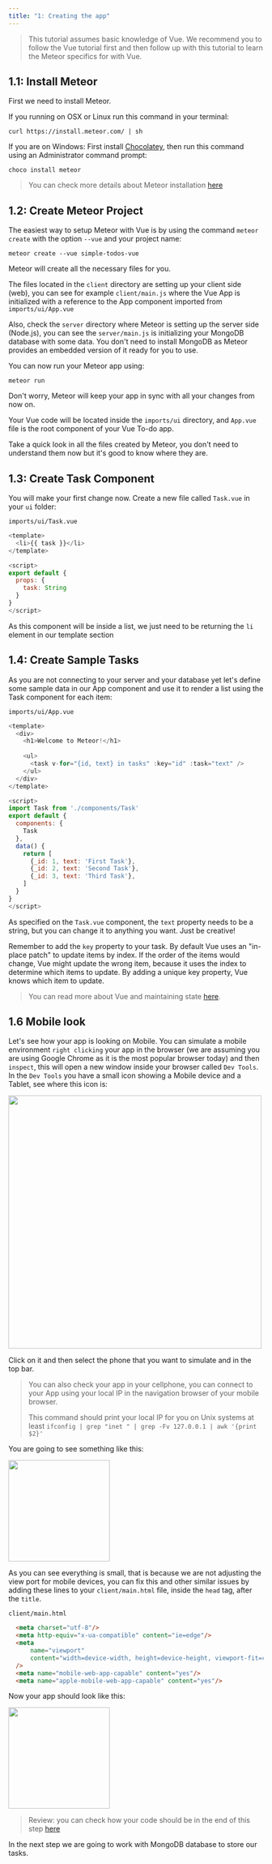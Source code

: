 ```yaml
---
title: "1: Creating the app"
---
```


> This tutorial assumes basic knowledge of Vue. We recommend you to follow the Vue tutorial first and then follow up with this tutorial to learn the Meteor specifics for with Vue.

## 1.1: Install Meteor
First we need to install Meteor.

If you running on OSX or Linux run this command in your terminal:
```shell
curl https://install.meteor.com/ | sh
```

If you are on Windows:
First install [Chocolatey](https://chocolatey.org/install), then run this command using an Administrator command prompt:
```shell
choco install meteor
```

> You can check more details about Meteor installation [here](https://www.meteor.com/install)

## 1.2: Create Meteor Project

The easiest way to setup Meteor with Vue is by using the command `meteor create` with the option `--vue` and your project name:

```
meteor create --vue simple-todos-vue
```

Meteor will create all the necessary files for you. 

The files located in the `client` directory are setting up your client side (web), you can see for example `client/main.js` where the Vue App is initialized with a reference to the App component imported from `imports/ui/App.vue`

Also, check the `server` directory where Meteor is setting up the server side (Node.js), you can see the `server/main.js` is initializing your MongoDB database with some data. You don't need to install MongoDB as Meteor provides an embedded version of it ready for you to use.

You can now run your Meteor app using: 

```
meteor run
```

Don't worry, Meteor will keep your app in sync with all your changes from now on.

Your Vue code will be located inside the `imports/ui` directory, and `App.vue` file is the root component of your Vue To-do app.

Take a quick look in all the files created by Meteor, you don't need to understand them now but it's good to know where they are.

## 1.3: Create Task Component

You will make your first change now. Create a new file called `Task.vue` in your `ui` folder:

`imports/ui/Task.vue`
```js
<template>
  <li>{{ task }}</li>
</template>

<script>
export default {
  props: {
    task: String
  }
}
</script>
```

As this component will be inside a list, we just need to be returning the `li` element in our template section

## 1.4: Create Sample Tasks

As you are not connecting to your server and your database yet let's define some sample data in our App component and use it to render a list using the Task component for each item:

`imports/ui/App.vue`
```js
<template>
  <div>
    <h1>Welcome to Meteor!</h1>
 
    <ul>
      <task v-for="{id, text} in tasks" :key="id" :task="text" />
    </ul>
  </div>
</template>

<script>
import Task from './components/Task'
export default {
  components: {
    Task
  },
  data() {
    return [
      {_id: 1, text: 'First Task'},
      {_id: 2, text: 'Second Task'},
      {_id: 3, text: 'Third Task'},
    ]
  }
}
</script>
```

As specified on the `Task.vue` component, the `text` property needs to be a string, but you can change it to anything you want. Just be creative!

Remember to add the `key` property to your task. By default Vue uses an "in-place patch" to update items by index. If the order of the items would change, Vue might update the wrong item, because it uses the index to determine which items to update. By adding a unique key property, Vue knows which item to update. 

> You can read more about Vue and maintaining state [here](https://vuejs.org/v2/guide/list.html#Maintaining-State).

## 1.6 Mobile look

Let's see how your app is looking on Mobile. You can simulate a mobile environment `right clicking` your app in the browser (we are assuming you are using Google Chrome as it is the most popular browser today) and then `inspect`, this will open a new window inside your browser called `Dev Tools`. In the `Dev Tools` you have a small icon showing a Mobile device and a Tablet, see where this icon is:

<img width="500px" src="/simple-todos/assets/step01-dev-tools-mobile-toggle.png"/>

Click on it and then select the phone that you want to simulate and in the top bar.

> You can also check your app in your cellphone, you can connect to your App using your local IP in the navigation browser of your mobile browser.
>
> This command should print your local IP for you on Unix systems at least
`ifconfig | grep "inet " | grep -Fv 127.0.0.1 | awk '{print $2}'`

You are going to see something like this:

<img width="200px" src="/simple-todos/assets/step01-mobile-without-meta-tags.png"/>

As you can see everything is small, that is because we are not adjusting the view port for mobile devices, you can fix this and other similar issues by adding these lines to your `client/main.html` file, inside the `head` tag, after the `title`.

`client/main.html`
```html
  <meta charset="utf-8"/>
  <meta http-equiv="x-ua-compatible" content="ie=edge"/>
  <meta
      name="viewport"
      content="width=device-width, height=device-height, viewport-fit=cover, initial-scale=1, maximum-scale=1, minimum-scale=1, user-scalable=no"
  />
  <meta name="mobile-web-app-capable" content="yes"/>
  <meta name="apple-mobile-web-app-capable" content="yes"/>
```

Now your app should look like this:

<img width="200px" src="/simple-todos/assets/step01-mobile-with-meta-tags.png"/>

> Review: you can check how your code should be in the end of this step [here](https://github.com/meteor/react-tutorial/tree/master/src/simple-todos/step01) 

In the next step we are going to work with MongoDB database to store our tasks.
